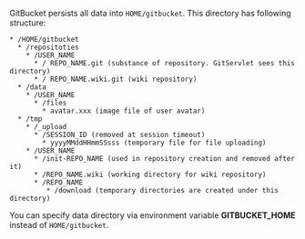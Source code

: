 GitBucket persists all data into ```HOME/gitbucket```. This directory has following structure:

```
* /HOME/gitbucket
  * /repositoties
    * /USER_NAME
      * / REPO_NAME.git (substance of repository. GitServlet sees this directory)
      * / REPO_NAME.wiki.git (wiki repository)
  * /data
    * /USER_NAME
      * /files
        * avatar.xxx (image file of user avatar)
  * /tmp
    * /_upload
      * /SESSION_ID (removed at session timeout)
        * yyyyMMddHHmmSSsss (temporary file for file uploading)
    * /USER_NAME
      * /init-REPO_NAME (used in repository creation and removed after it)
      * /REPO_NAME.wiki (working directory for wiki repository)
      * /REPO_NAME
         * /download (temporary directories are created under this directory)
```

You can specify data directory via environment variable **GITBUCKET_HOME** instead of ```HOME/gitbucket```.